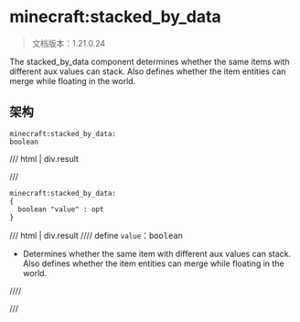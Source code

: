 # minecraft:stacked_by_data

> 文档版本：1.21.0.24

The stacked_by_data component determines whether the same items with different aux values can stack. Also defines whether the item entities can merge while floating in the world.

## 架构

```mcschema
minecraft:stacked_by_data:
boolean

```

/// html | div.result

///


```mcschema
minecraft:stacked_by_data:
{
  boolean "value" : opt
}

```

/// html | div.result
//// define
`value`：<samp>boolean</samp>

- Determines whether the same item with different aux values can stack. Also defines whether the item entities can merge while floating in the world.


////


///



